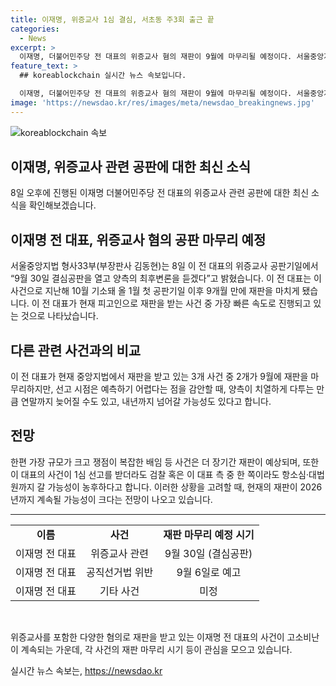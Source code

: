 ```yaml
---
title: 이재명, 위증교사 1심 결심, 서초동 주3회 출근 끝
categories:
  - News
excerpt: >
  이재명, 더불어민주당 전 대표의 위증교사 혐의 재판이 9월에 마무리될 예정이다. 서울중앙지법은 9월 30일 결심공판을 열고 양측의 최후변론을 듣겠다 밝혔다. 이 전 대표는 2018년 경기지사 선거운동 중 증인으로 나왔던 성남시장의 수행비서에게 위증을 부탁했다는 혐의로 기소된 것으로, 이 사건은 많은 사건 중 가장 빠른 속도로 처리되고 있다. 현재 이 전 대표는 서초동에 출석하는 동안, 대장동‧위례‧성남FC 배임 등 사건 공판만 남아있으며, 2개의 사건은 9월에 재판을 마무리할 전망이지만, 선고 시점은 예측하기 어려운 상황이다.
feature_text: >
  ## koreablockchain 실시간 뉴스 속보입니다.

  이재명, 더불어민주당 전 대표의 위증교사 혐의 재판이 9월에 마무리될 예정이다. 서울중앙지법은 9월 30일 결심공판을 열고 양측의 최후변론을 듣겠다 밝혔다. 이 전 대표는 2018년 경기지사 선거운동 중 증인으로 나왔던 성남시장의 수행비서에게 위증을 부탁했다는 혐의로 기소된 것으로, 이 사건은 많은 사건 중 가장 빠른 속도로 처리되고 있다. 현재 이 전 대표는 서초동에 출석하는 동안, 대장동‧위례‧성남FC 배임 등 사건 공판만 남아있으며, 2개의 사건은 9월에 재판을 마무리할 전망이지만, 선고 시점은 예측하기 어려운 상황이다.
image: 'https://newsdao.kr/res/images/meta/newsdao_breakingnews.jpg'
---
```


<p><img src="https://newsdao.kr/res/images/meta/newsdao_breakingnews.jpg" alt="koreablockchain 속보" /></p>

<h2>이재명, 위증교사 관련 공판에 대한 최신 소식</h2>

<p data-ke-size="size16">8일 오후에 진행된 이재명 더불어민주당 전 대표의 위증교사 관련 공판에 대한 최신 소식을 확인해보겠습니다.</p>

<h2 data-ke-size="size26">이재명 전 대표, 위증교사 혐의 공판 마무리 예정</h2>

<p data-ke-size="size16">서울중앙지법 형사33부(부장판사 김동현)는 8일 이 전 대표의 위증교사 공판기일에서 “9월 30일 결심공판을 열고 양측의 최후변론을 듣겠다”고 밝혔습니다. 이 전 대표는 이 사건으로 지난해 10월 기소돼 올 1월 첫 공판기일 이후 9개월 만에 재판을 마치게 됐습니다. 이 전 대표가 현재 피고인으로 재판을 받는 사건 중 가장 빠른 속도로 진행되고 있는 것으로 나타났습니다.</p>

<h2 data-ke-size="size26">다른 관련 사건과의 비교</h2>

<p data-ke-size="size16">이 전 대표가 현재 중앙지법에서 재판을 받고 있는 3개 사건 중 2개가 9월에 재판을 마무리하지만, 선고 시점은 예측하기 어렵다는 점을 감안할 때, 양측이 치열하게 다투는 만큼 연말까지 늦어질 수도 있고, 내년까지 넘어갈 가능성도 있다고 합니다.</p>

<h2 data-ke-size="size26">전망</h2>

<p data-ke-size="size16">한편 가장 규모가 크고 쟁점이 복잡한 배임 등 사건은 더 장기간 재판이 예상되며, 또한 이 대표의 사건이 1심 선고를 받더라도 검찰 혹은 이 대표 측 중 한 쪽이라도 항소심‧대법원까지 갈 가능성이 농후하다고 합니다. 이러한 상황을 고려할 때, 현재의 재판이 2026년까지 계속될 가능성이 크다는 전망이 나오고 있습니다.</p>

<hr>

<table style="width: 100%;">
<tbody>
<tr>
<td style="text-align: center; height: 17px;"><b>이름</b></td>
<td style="text-align: center; height: 17px;"><b>사건</b></td>
<td style="text-align: center; height: 17px;"><b>재판 마무리 예정 시기</b></td>
</tr>
<tr>
<td style="text-align: center; height: 17px;">이재명 전 대표</td>
<td style="text-align: center; height: 17px;">위증교사 관련</td>
<td style="text-align: center; height: 17px;">9월 30일 (결심공판)</td>
</tr>
<tr>
<td style="text-align: center; height: 17px;">이재명 전 대표</td>
<td style="text-align: center; height: 17px;">공직선거법 위반</td>
<td style="text-align: center; height: 17px;">9월 6일로 예고</td>
</tr>
<tr>
<td style="text-align: center; height: 17px;">이재명 전 대표</td>
<td style="text-align: center; height: 17px;">기타 사건</td>
<td style="text-align: center; height: 17px;">미정</td>
</tr>
</tbody>
</table>

<p data-ke-size="size16">&nbsp;</p>

<p data-ke-size="size16">위증교사를 포함한 다양한 혐의로 재판을 받고 있는 이재명 전 대표의 사건이 고소비난이 계속되는 가운데, 각 사건의 재판 마무리 시기 등이 관심을 모으고 있습니다.</p>
실시간 뉴스 속보는, <a href="https://newsdao.kr" rel="dofollow">https://newsdao.kr</a>


